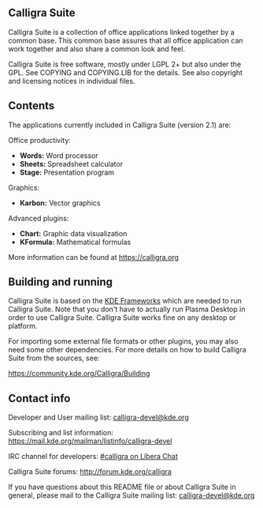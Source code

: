 ## Calligra Suite

Calligra Suite is a collection of office applications linked together by a
common base. This common base assures that all office application can
work together and also share a common look and feel.

Calligra Suite is free software, mostly under LGPL 2+ but also under the GPL.
See COPYING and COPYING.LIB for the details. See also copyright and
licensing notices in individual files.

## Contents

The applications currently included in Calligra Suite (version 2.1) are:

Office productivity:

- **Words:** Word processor
- **Sheets:** Spreadsheet calculator
- **Stage:** Presentation program

Graphics:

- **Karbon:** Vector graphics 

Advanced plugins:

- **Chart:** Graphic data visualization
- **KFormula:** Mathematical formulas

More information can be found at https://calligra.org


## Building and running

Calligra Suite is based on the [KDE Frameworks](https://develop.kde.org/products/frameworks) which are
needed to run Calligra Suite. Note that you don't have to actually run
Plasma Desktop in order to use Calligra Suite. Calligra Suite works fine
on any desktop or platform.

For importing some external file formats or other plugins, you may
also need some other dependencies.  For more details on how to build
Calligra Suite from the sources, see:

https://community.kde.org/Calligra/Building

## Contact info

Developer and User mailing list: [calligra-devel@kde.org](mailto:calligra-devel@kde.org)

Subscribing and list information: https://mail.kde.org/mailman/listinfo/calligra-devel

IRC channel for developers: [#calligra on Libera Chat](irc://irc.libera.chat/calligra)

Calligra Suite forums: http://forum.kde.org/calligra

If you have questions about this README file or about Calligra Suite in general,
please mail to the Calligra Suite mailing list: [calligra-devel@kde.org](mailto:calligra-devel@kde.org)
